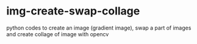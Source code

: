 # img-create-swap-collage
python codes to create an image (gradient image), swap a part of images and create collage of image with opencv
